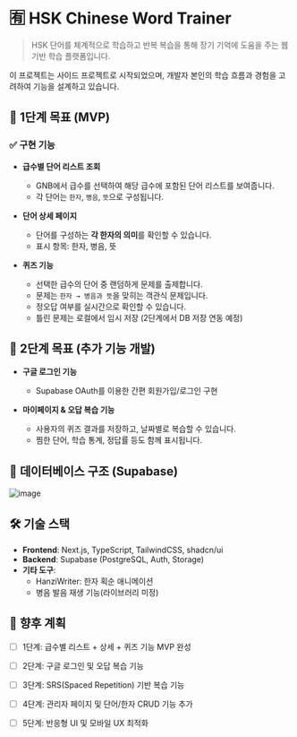 # 🈶 HSK Chinese Word Trainer

> HSK 단어를 체계적으로 학습하고 반복 복습을 통해 장기 기억에 도움을 주는 웹 기반 학습 플랫폼입니다.

이 프로젝트는 사이드 프로젝트로 시작되었으며, 개발자 본인의 학습 흐름과 경험을 고려하여 기능을 설계하고 있습니다.


## 🚀 1단계 목표 (MVP)

### ✅ 구현 기능

- **급수별 단어 리스트 조회**
  - GNB에서 급수를 선택하여 해당 급수에 포함된 단어 리스트를 보여줍니다.
  - 각 단어는 `한자`, `병음`, `뜻`으로 구성됩니다.

- **단어 상세 페이지**
  - 단어를 구성하는 **각 한자의 의미**를 확인할 수 있습니다.
  - 표시 항목: 한자, 병음, 뜻 

- **퀴즈 기능**
  - 선택한 급수의 단어 중 랜덤하게 문제를 출제합니다.
  - 문제는 `한자 → 병음과 뜻`을 맞히는 객관식 문제입니다.
  - 정오답 여부를 실시간으로 확인할 수 있습니다.
  - 틀린 문제는 로컬에서 임시 저장 (2단계에서 DB 저장 연동 예정)


## 📅 2단계 목표 (추가 기능 개발)

- **구글 로그인 기능**
  - Supabase OAuth를 이용한 간편 회원가입/로그인 구현

- **마이페이지 & 오답 복습 기능**
  - 사용자의 퀴즈 결과를 저장하고, 날짜별로 복습할 수 있습니다.
  - 찜한 단어, 학습 통계, 정답률 등도 함께 표시됩니다.

## 🧱 데이터베이스 구조 (Supabase)
![image](https://github.com/user-attachments/assets/94bc144b-6ede-4379-af5b-e00a93c9304d)


## 🛠 기술 스택

- **Frontend**: Next.js, TypeScript, TailwindCSS, shadcn/ui
- **Backend**: Supabase (PostgreSQL, Auth, Storage)
- **기타 도구**:
  - HanziWriter: 한자 획순 애니메이션
  - 병음 발음 재생 기능(라이브러리 미정)


## 📌 향후 계획

- [ ] 1단계: 급수별 리스트 + 상세 + 퀴즈 기능 MVP 완성
- [ ] 2단계: 구글 로그인 및 오답 복습 기능
- [ ] 3단계: SRS(Spaced Repetition) 기반 복습 기능
- [ ] 4단계: 관리자 페이지 및 단어/한자 CRUD 기능 추가
- [ ] 5단계: 반응형 UI 및 모바일 UX 최적화


